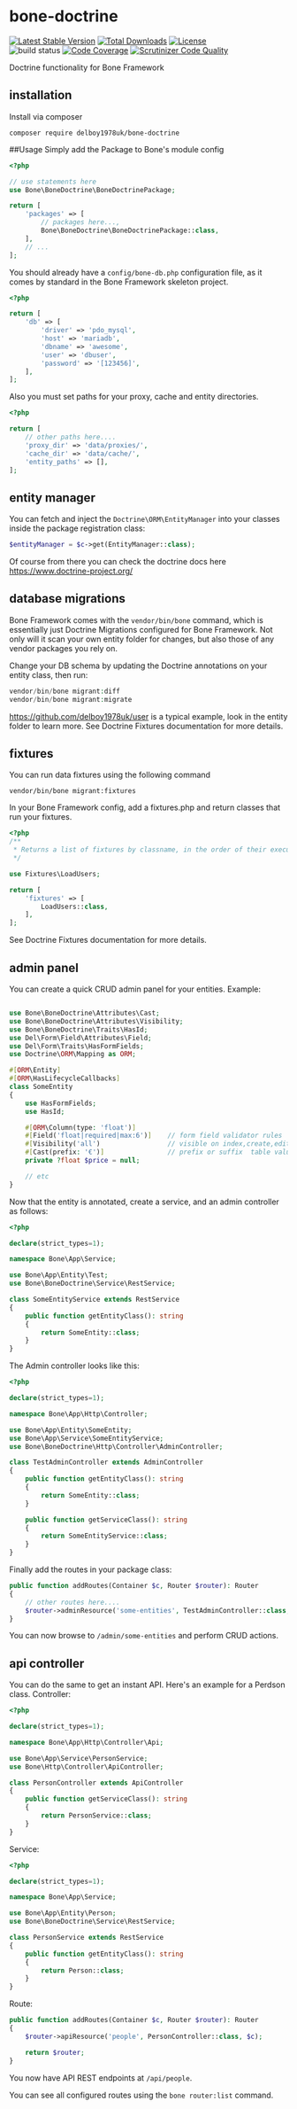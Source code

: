# bone-doctrine
[![Latest Stable Version](https://poser.pugx.org/delboy1978uk/bone-doctrine/v/stable)](https://packagist.org/packages/delboy1978uk/bone-doctrine) [![Total Downloads](https://poser.pugx.org/delboy1978uk/bone-doctrine/downloads)](https://packagist.org/packages/delboy1978uk/bone-doctrine) [![License](https://poser.pugx.org/delboy1978uk/bone/license)](https://packagist.org/packages/delboy1978uk/bone)<br />
![build status](https://github.com/delboy1978uk/bone-doctrine/actions/workflows/master.yml/badge.svg) [![Code Coverage](https://scrutinizer-ci.com/g/delboy1978uk/bone-doctrine/badges/coverage.png?b=master)](https://scrutinizer-ci.com/g/delboy1978uk/bone-doctrine/?branch=master) [![Scrutinizer Code Quality](https://scrutinizer-ci.com/g/delboy1978uk/bone-doctrine/badges/quality-score.png?b=master)](https://scrutinizer-ci.com/g/delboy1978uk/bone-doctrine/?branch=master)<br />

Doctrine functionality for Bone Framework
## installation
Install via composer
```
composer require delboy1978uk/bone-doctrine
```
##Usage
Simply add the Package to Bone's module config
```php
<?php

// use statements here
use Bone\BoneDoctrine\BoneDoctrinePackage;

return [
    'packages' => [
        // packages here...,
        Bone\BoneDoctrine\BoneDoctrinePackage::class,
    ],
    // ...
];
```
You should already have a `config/bone-db.php` configuration file, as it comes by standard in the Bone Framework 
skeleton project. 
```php
<?php

return [
    'db' => [
        'driver' => 'pdo_mysql',
        'host' => 'mariadb',
        'dbname' => 'awesome',
        'user' => 'dbuser',
        'password' => '[123456]',
    ],
];
```
Also you must set paths for your proxy, cache and entity directories. 
```php
<?php

return [
    // other paths here....
    'proxy_dir' => 'data/proxies/',
    'cache_dir' => 'data/cache/',
    'entity_paths' => [],
];
```
## entity manager
You can fetch and inject the `Doctrine\ORM\EntityManager` into your classes inside the package registration class:
```php
$entityManager = $c->get(EntityManager::class);
``` 
Of course from there you can check the doctrine docs here https://www.doctrine-project.org/
## database migrations
Bone Framework comes with the `vendor/bin/bone` command, which is essentially just Doctrine Migrations configured for
Bone Framework. Not only will it scan your own entity folder for changes, but also those of any vendor packages you rely
on. 

Change your DB schema by updating the Doctrine annotations on your entity class, then run:
```php
vendor/bin/bone migrant:diff
vendor/bin/bone migrant:migrate
``` 
https://github.com/delboy1978uk/user is a typical example, look in the entity folder to learn more.
See Doctrine Fixtures documentation for more details.
## fixtures
You can run data fixtures using the following command
```
vendor/bin/bone migrant:fixtures
```
In your Bone Framework config, add a fixtures.php and return classes that run your fixtures. 
```php
<?php
/**
 * Returns a list of fixtures by classname, in the order of their execution
 */

use Fixtures\LoadUsers;

return [
    'fixtures' => [
        LoadUsers::class,
    ],
];
```
See Doctrine Fixtures documentation for more details.
## admin panel
You can create a quick CRUD admin panel for your entities. Example:
```php

use Bone\BoneDoctrine\Attributes\Cast;
use Bone\BoneDoctrine\Attributes\Visibility;
use Bone\BoneDoctrine\Traits\HasId;
use Del\Form\Field\Attributes\Field;
use Del\Form\Traits\HasFormFields;
use Doctrine\ORM\Mapping as ORM;

#[ORM\Entity]
#[ORM\HasLifecycleCallbacks]
class SomeEntity
{
    use HasFormFields;
    use HasId;

    #[ORM\Column(type: 'float')]
    #[Field('float|required|max:6')]    // form field validator rules
    #[Visibility('all')                 // visible on index,create,edit,delete
    #[Cast(prefix: '€')]                // prefix or suffix  table values
    private ?float $price = null;

    // etc
}
```
Now that the entity is annotated, create a service, and an admin controller as follows:
```php
<?php

declare(strict_types=1);

namespace Bone\App\Service;

use Bone\App\Entity\Test;
use Bone\BoneDoctrine\Service\RestService;

class SomeEntityService extends RestService
{
    public function getEntityClass(): string
    {
        return SomeEntity::class;
    }
}
```
The Admin controller looks like  this:
```php
<?php

declare(strict_types=1);

namespace Bone\App\Http\Controller;

use Bone\App\Entity\SomeEntity;
use Bone\App\Service\SomeEntityService;
use Bone\BoneDoctrine\Http\Controller\AdminController;

class TestAdminController extends AdminController
{
    public function getEntityClass(): string
    {
        return SomeEntity::class;
    }

    public function getServiceClass(): string
    {
        return SomeEntityService::class;
    }
}
```
Finally add the routes in your package class:
```php
public function addRoutes(Container $c, Router $router): Router
{
    // other routes here....
    $router->adminResource('some-entities', TestAdminController::class, $c);
}
```
You can now browse to `/admin/some-entities` and perform CRUD actions.
## api controller
You can do the same to get an instant API. Here's an example for a Perdson class.
Controller:
```php
<?php

declare(strict_types=1);

namespace Bone\App\Http\Controller\Api;

use Bone\App\Service\PersonService;
use Bone\Http\Controller\ApiController;

class PersonController extends ApiController
{
    public function getServiceClass(): string
    {
        return PersonService::class;
    }
}
```
Service:
```php
<?php

declare(strict_types=1);

namespace Bone\App\Service;

use Bone\App\Entity\Person;
use Bone\BoneDoctrine\Service\RestService;

class PersonService extends RestService
{
    public function getEntityClass(): string
    {
        return Person::class;
    }
}
```
Route:
```php
public function addRoutes(Container $c, Router $router): Router
{
    $router->apiResource('people', PersonController::class, $c);

    return $router;
}
```
You now have API REST endpoints at `/api/people`.

You can see all configured routes using the `bone router:list` command.
